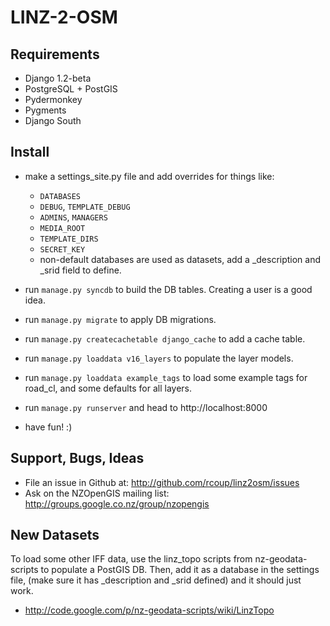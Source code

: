 LINZ-2-OSM
==========


Requirements
------------

 * Django 1.2-beta
 * PostgreSQL + PostGIS
 * Pydermonkey
 * Pygments
 * Django South
 
Install
-------

 * make a settings_site.py file and add overrides for things like:
   * `DATABASES`
   * `DEBUG`, `TEMPLATE_DEBUG`
   * `ADMINS`, `MANAGERS`
   * `MEDIA_ROOT`
   * `TEMPLATE_DIRS`
   * `SECRET_KEY`
   * non-default databases are used as datasets, add a _description and _srid
     field to define. 

 * run `manage.py syncdb` to build the DB tables. Creating a user is a 
   good idea.
 * run `manage.py migrate` to apply DB migrations.
 * run `manage.py createcachetable django_cache` to add a cache table.
 
 * run `manage.py loaddata v16_layers` to populate the layer models.
 * run `manage.py loaddata example_tags` to load some example tags for road_cl,
   and some defaults for all layers.
   
 * run `manage.py runserver` and head to http://localhost:8000
 * have fun! :)

Support, Bugs, Ideas
--------------------

 * File an issue in Github at: 
   http://github.com/rcoup/linz2osm/issues
 * Ask on the NZOpenGIS mailing list:
   http://groups.google.co.nz/group/nzopengis

New Datasets
------------

To load some other IFF data, use the linz_topo scripts from nz-geodata-scripts
to populate a PostGIS DB. Then, add it as a database in the settings file,
(make sure it has _description and _srid defined) and it should just work.

 * http://code.google.com/p/nz-geodata-scripts/wiki/LinzTopo   
